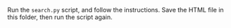 Run the `search.py` script, and follow the instructions. Save the HTML file in
this folder, then run the script again.